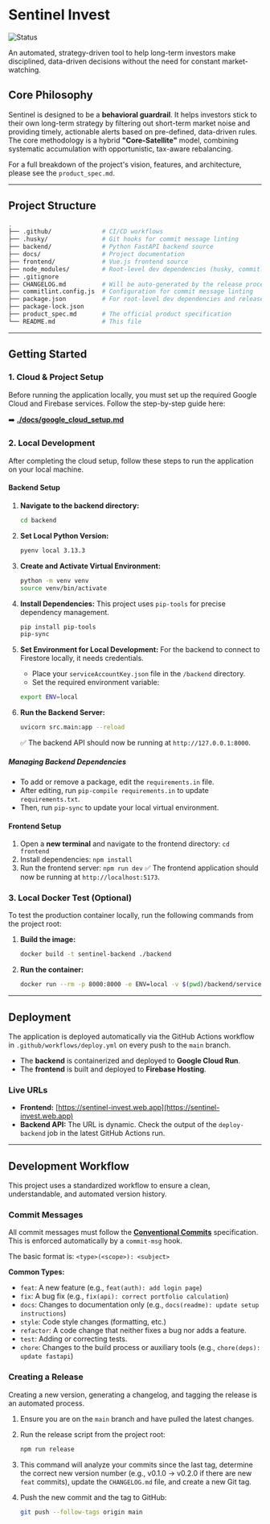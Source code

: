 # Sentinel Invest 

![Status](https://img.shields.io/badge/status-Work%20In%20Progress-orange)

An automated, strategy-driven tool to help long-term investors make disciplined, data-driven decisions without the need for constant market-watching.

## Core Philosophy

Sentinel is designed to be a **behavioral guardrail**. It helps investors stick to their own long-term strategy by filtering out short-term market noise and providing timely, actionable alerts based on pre-defined, data-driven rules. The core methodology is a hybrid **"Core-Satellite"** model, combining systematic accumulation with opportunistic, tax-aware rebalancing.

For a full breakdown of the project's vision, features, and architecture, please see the `product_spec.md`.

---

## Project Structure

```bash
.
├── .github/              # CI/CD workflows
├── .husky/               # Git hooks for commit message linting
├── backend/              # Python FastAPI backend source
├── docs/                 # Project documentation
├── frontend/             # Vue.js frontend source
├── node_modules/         # Root-level dev dependencies (husky, commitlint)
├── .gitignore
├── CHANGELOG.md          # Will be auto-generated by the release process
├── commitlint.config.js  # Configuration for commit message linting
├── package.json          # For root-level dev dependencies and release scripts
├── package-lock.json
├── product_spec.md       # The official product specification
└── README.md             # This file

``` 

---

## Getting Started

### 1. Cloud & Project Setup

Before running the application locally, you must set up the required Google Cloud and Firebase services. Follow the step-by-step guide here:

➡️ **[./docs/google_cloud_setup.md](./docs/google_cloud_setup.md)**

### 2. Local Development

After completing the cloud setup, follow these steps to run the application on your local machine.

#### Backend Setup
1.  **Navigate to the backend directory:**
    ```bash
    cd backend
    ```

2.  **Set Local Python Version:**
    ```bash
    pyenv local 3.13.3
    ```

3.  **Create and Activate Virtual Environment:**
    ```bash
    python -m venv venv
    source venv/bin/activate
    ```

4.  **Install Dependencies:**
    This project uses `pip-tools` for precise dependency management.
    ```bash
    pip install pip-tools
    pip-sync
    ```

5.  **Set Environment for Local Development:**
    For the backend to connect to Firestore locally, it needs credentials.
    - Place your `serviceAccountKey.json` file in the `/backend` directory.
    - Set the required environment variable:
    ```bash
    export ENV=local
    ```

6.  **Run the Backend Server:**

    ```bash
    uvicorn src.main:app --reload
    ```
    ✅ The backend API should now be running at `http://127.0.0.1:8000`.

##### Managing Backend Dependencies

- To add or remove a package, edit the `requirements.in` file.
- After editing, run `pip-compile requirements.in` to update `requirements.txt`.
- Then, run `pip-sync` to update your local virtual environment.

#### Frontend Setup
1.  Open a **new terminal** and navigate to the frontend directory: `cd frontend`
2.  Install dependencies: `npm install`
3.  Run the frontend server: `npm run dev`
    ✅ The frontend application should now be running at `http://localhost:5173`.

### 3. Local Docker Test (Optional)

To test the production container locally, run the following commands from the project root:

1.  **Build the image:**
    ```bash
    docker build -t sentinel-backend ./backend
    ```
2.  **Run the container:**

    ```bash
    docker run --rm -p 8000:8000 -e ENV=local -v $(pwd)/backend/serviceAccountKey.json:/app/serviceAccountKey.json sentinel-backend
    ```

---

## Deployment

The application is deployed automatically via the GitHub Actions workflow in `.github/workflows/deploy.yml` on every push to the `main` branch.

-   The **backend** is containerized and deployed to **Google Cloud Run**.
-   The **frontend** is built and deployed to **Firebase Hosting**.

### Live URLs

-   **Frontend:** [https://sentinel-invest.web.app](https://sentinel-invest.web.app)
-   **Backend API:** The URL is dynamic. Check the output of the `deploy-backend` job in the latest GitHub Actions run.

---

## Development Workflow

This project uses a standardized workflow to ensure a clean, understandable, and automated version history.

### Commit Messages

All commit messages must follow the [**Conventional Commits**](https://www.conventionalcommits.org/) specification. This is enforced automatically by a `commit-msg` hook.

The basic format is:
`<type>(<scope>): <subject>`

**Common Types:**
-   `feat`: A new feature (e.g., `feat(auth): add login page`)
-   `fix`: A bug fix (e.g., `fix(api): correct portfolio calculation`)
-   `docs`: Changes to documentation only (e.g., `docs(readme): update setup instructions`)
-   `style`: Code style changes (formatting, etc.)
-   `refactor`: A code change that neither fixes a bug nor adds a feature.
-   `test`: Adding or correcting tests.
-   `chore`: Changes to the build process or auxiliary tools (e.g., `chore(deps): update fastapi`)

### Creating a Release

Creating a new version, generating a changelog, and tagging the release is an automated process.

1.  Ensure you are on the `main` branch and have pulled the latest changes.
2.  Run the release script from the project root:
    ```bash
    npm run release
    ```
3.  This command will analyze your commits since the last tag, determine the correct new version number (e.g., v0.1.0 -> v0.2.0 if there are new `feat` commits), update the `CHANGELOG.md` file, and create a new Git tag.
4.  Push the new commit and the tag to GitHub:

    ```bash
    git push --follow-tags origin main
    ```

